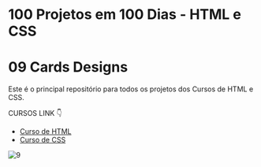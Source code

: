 # 100 Projetos em 100 Dias - HTML e CSS
# 09 Cards Designs 
Este é o principal repositório para todos os projetos dos Cursos de HTML e CSS.

CURSOS LINK 👇

-   [Curso de HTML](https://johnpires.com/cursos/html-tutorial/)
-   [Curso de CSS](https://johnpires.com/cursos/css-fundamentos-basicos/)



![9](https://user-images.githubusercontent.com/26515702/189709731-f40fe084-83b5-44cc-ac03-f8db1a2953d3.png)